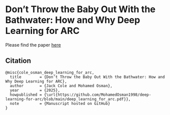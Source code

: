 # Don’t Throw the Baby Out With the Bathwater: How and Why Deep Learning for ARC

Please find the paper [here](deep_learning_for_arc.pdf)

## Citation
```
@misc{cole_osman_deep_learning_for_arc,
  title        = {Don’t Throw the Baby Out With the Bathwater: How and Why Deep Learning for ARC},
  author       = {Jack Cole and Mohamed Osman},
  year         = {2025},
  howpublished = {\url{https://github.com/MohamedOsman1998/deep-learning-for-arc/blob/main/deep_learning_for_arc.pdf}},
  note         = {Manuscript hosted on GitHub}
}

```
